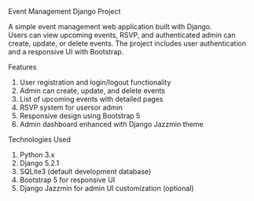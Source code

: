  Event Management Django Project

A simple event management web application built with Django.  
Users can view upcoming events, RSVP, and authenticated admin can create, update, or delete events. The project includes user authentication and a responsive UI with Bootstrap.

 Features

 1. User registration and login/logout functionality
 2.  Admin can create, update, and delete events
 3.  List of upcoming events with detailed pages
 4.  RSVP system for usersor admin
 5.  Responsive design using Bootstrap 5
 6.  Admin dashboard enhanced with Django Jazzmin theme 


Technologies Used
 1. Python 3.x
 2. Django 5.2.1
 3. SQLite3 (default development database)
 4. Bootstrap 5 for responsive UI
 5. Django Jazzmin for admin UI customization (optional)
